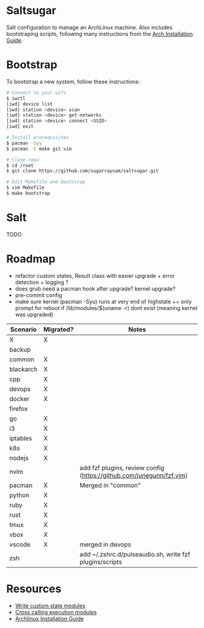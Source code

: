 # Saltsugar

Salt configuration to manage an ArchLinux machine. Also includes bootstraping scripts, following many instructions from the [Arch Installation Guide](https://wiki.archlinux.org/title/Installation_guide).

# Bootstrap

To bootstrap a new system, follow these instructions:

```bash
# Connect to your wifi
$ iwctl
[iwd] device list
[iwd] station <device> scan
[iwd] station <device> get-networks
[iwd] station <device> connect <SSID>
[iwd] exit

# Install prerequisites
$ pacman -Syy
$ pacman -S make git vim

# Clone repo
$ cd /root
$ git clone https://github.com/sugarraysam/saltsugar.git

# Edit Makefile and bootstrap
$ vim Makefile
$ make bootstrap
```

# Salt

TODO

# Roadmap

- refactor custom states, Result class with easier upgrade + error detection + logging ?
- does grub need a pacman hook after upgrade? kernel upgrade?
- pre-commit config
- make sure kernel (pacman -Syu) runs at very end of highstate ++ only prompt for reboot if /lib/modules/$(uname -r) dont exist (meaning kernel was upgraded)

| Scenario  | Migrated? | Notes                                                                |
| --------- | --------- | -------------------------------------------------------------------- |
| X         | X         |                                                                      |
| backup    |           |                                                                      |
| common    | X         |                                                                      |
| blackarch | X         |                                                                      |
| cpp       | X         |                                                                      |
| devops    | X         |                                                                      |
| docker    | X         |                                                                      |
| firefox   |           |                                                                      |
| go        | X         |                                                                      |
| i3        | X         |                                                                      |
| iptables  | X         |                                                                      |
| k8s       | X         |                                                                      |
| nodejs    | X         |                                                                      |
| nvim      |           | add fzf plugins, review config (https://github.com/junegunn/fzf.vim) |
| pacman    | X         | Merged in "common"                                                   |
| python    | X         |                                                                      |
| ruby      | X         |                                                                      |
| rust      | X         |                                                                      |
| tmux      | X         |                                                                      |
| vbox      | X         |                                                                      |
| vscode    | X         | merged in devops                                                     |
| zsh       |           | add ~/.zshrc.d/pulseaudio.sh, write fzf plugins/scripts              |

# Resources

- [Write custom state modules](https://docs.saltproject.io/en/latest/ref/states/writing.html)
- [Cross calling execution modules](https://docs.saltproject.io/en/latest/ref/modules/index.html#cross-calling-execution-modules)
- [Archlinux Installation Guide](https://wiki.archlinux.org/title/Installation_guide)

